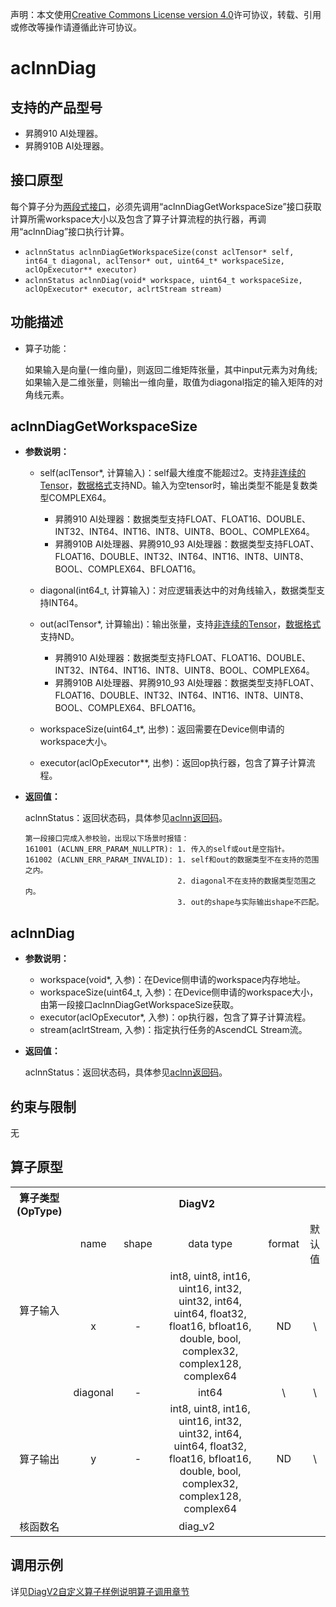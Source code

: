 声明：本文使用[Creative Commons License version 4.0](https://creativecommons.org/licenses/by/4.0/legalcode)许可协议，转载、引用或修改等操作请遵循此许可协议。

# aclnnDiag

## 支持的产品型号

- 昇腾910 AI处理器。
- 昇腾910B AI处理器。

## 接口原型
每个算子分为[两段式接口](common/两段式接口.md)，必须先调用“aclnnDiagGetWorkspaceSize”接口获取计算所需workspace大小以及包含了算子计算流程的执行器，再调用“aclnnDiag”接口执行计算。

- `aclnnStatus aclnnDiagGetWorkspaceSize(const aclTensor* self, int64_t diagonal, aclTensor* out, uint64_t* workspaceSize, aclOpExecutor** executor)`
- `aclnnStatus aclnnDiag(void* workspace, uint64_t workspaceSize, aclOpExecutor* executor, aclrtStream stream)`

## 功能描述

- 算子功能：

  如果输入是向量(一维向量)，则返回二维矩阵张量，其中input元素为对角线;
  如果输入是二维张量，则输出一维向量，取值为diagonal指定的输入矩阵的对角线元素。


## aclnnDiagGetWorkspaceSize

- **参数说明：**

  - self(aclTensor*, 计算输入)：self最大维度不能超过2。支持[非连续的Tensor](common/非连续的Tensor.md)，[数据格式](common/数据格式.md)支持ND。输入为空tensor时，输出类型不能是复数类型COMPLEX64。
    - 昇腾910 AI处理器：数据类型支持FLOAT、FLOAT16、DOUBLE、INT32、INT64、INT16、INT8、UINT8、BOOL、COMPLEX64。
    - 昇腾910B AI处理器、昇腾910_93 AI处理器：数据类型支持FLOAT、FLOAT16、DOUBLE、INT32、INT64、INT16、INT8、UINT8、BOOL、COMPLEX64、BFLOAT16。

  - diagonal(int64_t, 计算输入)：对应逻辑表达中的对角线输入，数据类型支持INT64。

  - out(aclTensor*, 计算输出)：输出张量，支持[非连续的Tensor](common/非连续的Tensor.md)，[数据格式](common/数据格式.md)支持ND。
    - 昇腾910 AI处理器：数据类型支持FLOAT、FLOAT16、DOUBLE、INT32、INT64、INT16、INT8、UINT8、BOOL、COMPLEX64。
    - 昇腾910B AI处理器、昇腾910_93 AI处理器：数据类型支持FLOAT、FLOAT16、DOUBLE、INT32、INT64、INT16、INT8、UINT8、BOOL、COMPLEX64、BFLOAT16。

  - workspaceSize(uint64_t*, 出参)：返回需要在Device侧申请的workspace大小。
  
  - executor(aclOpExecutor**, 出参)：返回op执行器，包含了算子计算流程。

- **返回值：**

  aclnnStatus：返回状态码，具体参见[aclnn返回码](common/aclnn返回码.md)。

  ```
  第一段接口完成入参校验，出现以下场景时报错：
  161001 (ACLNN_ERR_PARAM_NULLPTR): 1. 传入的self或out是空指针。
  161002 (ACLNN_ERR_PARAM_INVALID): 1. self和out的数据类型不在支持的范围之内。
                                    2. diagonal不在支持的数据类型范围之内。
                                    3. out的shape与实际输出shape不匹配。
  ```

## aclnnDiag

- **参数说明：**

  - workspace(void*, 入参)：在Device侧申请的workspace内存地址。
  - workspaceSize(uint64_t, 入参)：在Device侧申请的workspace大小，由第一段接口aclnnDiagGetWorkspaceSize获取。
  - executor(aclOpExecutor*, 入参)：op执行器，包含了算子计算流程。
  - stream(aclrtStream, 入参)：指定执行任务的AscendCL Stream流。

- **返回值：**

  aclnnStatus：返回状态码，具体参见[aclnn返回码](common/aclnn返回码.md)。

## 约束与限制
无

## 算子原型
<table>
<tr><th align="center">算子类型(OpType)</th><th colspan="5" align="center">DiagV2</th></tr>
</tr>
<tr><td rowspan="3" align="center">算子输入</td><td align="center">name</td><td align="center">shape</td><td align="center">data type</td><td align="center">format</td><td align="center">默认值</td></tr>
<tr><td align="center">x</td><td align="center">-</td><td align="center">int8, uint8, int16, uint16, int32, uint32, int64, uint64, float32, float16, bfloat16, double, bool, complex32, complex128, complex64</td><td align="center">ND</td><td align="center">\</td></tr>
<tr><td align="center">diagonal</td><td align="center">-</td><td align="center">int64</td><td align="center">\</td><td align="center">\</td></tr>

<tr><td rowspan="1" align="center">算子输出</td><td align="center">y</td><td align="center">-</td><td align="center">int8, uint8, int16, uint16, int32, uint32, int64, uint64, float32, float16, bfloat16, double, bool, complex32, complex128, complex64</td><td align="center">ND</td><td align="center">\</td></tr>

<tr><td rowspan="1" align="center">核函数名</td><td colspan="5" align="center">diag_v2</td></td></tr>
</table>

## 调用示例

详见[DiagV2自定义算子样例说明算子调用章节](../README.md#算子调用)